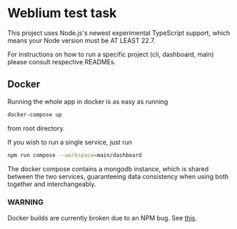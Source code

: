 # Weblium test task

This project uses Node.js's newest experimental TypeScript support, which means
your Node version must be AT LEAST 22.7.

For instructions on how to run a specific project (cli, dashboard, main) please consult
respective READMEs.

## Docker

Running the whole app in docker is as easy as running

```bash
docker-compose up
```

from root directory.

If you wish to run a single service, just run

```bash
npm run compose --workspace=main/dashboard
```

The docker compose contains a mongodb instance, which is shared between the two services,
guaranteeing data consistency when using both together and interchangeably.

### WARNING

Docker builds are currently broken due to an NPM bug. See [this](https://github.com/nodejs/docker-node/issues/1946#issuecomment-2442146766).
